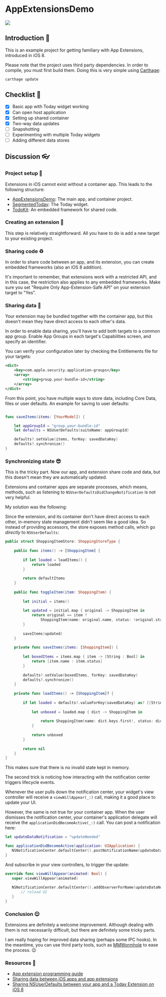 # AppExtensionsDemo

![](http://i.imgur.com/gjVisNP.gif)

## Introduction 👋

This is an example project for getting familiary with App Extensions, introduced in iOS 8.

Please note that the project uses third party dependencies. In order to compile, you must first build them. Doing this is very simple using [Carthage](https://github.com/Carthage/Carthage):

````bash
carthage update
````

## Checklist 👷

- [x] Basic app with Today widget working
- [x] Can open host application
- [x] Setting up shared container
- [x] Two-way data updates
- [ ] Snapshotting
- [ ] Experimenting with multiple Today widgets
- [ ] Adding different data stores

## Discussion 👓

### Project setup 🚧

Extensions in iOS cannot exist without a container app. This leads to the following structure:

* [AppExtensionsDemo](https://github.com/jozsef-vesza/AppExtensionsDemo/tree/master/AppExtensionsDemo): The main app, and container project.
* [SegmentedToday](https://github.com/jozsef-vesza/AppExtensionsDemo/tree/master/SegmentedToday): The Today widget.
* [TodoKit](https://github.com/jozsef-vesza/AppExtensionsDemo/tree/master/TodoKit): An embedded framework for shared code.

### Creating an extension 🐣

This step is relatively straightforward. All you have to do is add a new target to your existing project.

### Sharing code ♻️

In order to share code between an app, and its extension, you can create embedded frameworks (also an iOS 8 addition).

It's important to remember, that extensions work with a restricted API, and in this case, the restriction also applies to any embedded frameworks. Make sure you set "Require Only App-Extension-Safe API" on your extension target to "Yes".

### Sharing data 💾

Your extension may be bundled together with the container app, but this doesn't mean they have direct access to each other's data.

In order to enable data sharing, you'll have to add both targets to a common app group. Enable App Groups in each target's Capabilities screen, and specify an identifier. 

You can verify your configuration later by checking the Entitlements file for your targets:

```xml
<dict>
	<key>com.apple.security.application-groups</key>
	<array>
		<string>group.your-bundle-id</string>
	</array>
</dict>
```

From this point, you have multiple ways to store data, including Core Data, files or user defaults. An example for saving to user defaults:

```swift

func saveItems(items: [YourModel]) {

	let appGroupId = "group.your-bundle-id"
	let defaults = NSUserDefaults(suiteName: appGroupId)

	defaults?.setValue(items, forKey: savedDataKey)
	defaults?.synchronize()
}
```

### Synchronizing state 😎

This is the tricky part. Now our app, and extension share code and data, but this doesn't mean they are automatically updated.

Extensions and container apps are separate processes, which means, methods, such as listening to `NSUserDefaultsDidChangeNotification` is not very helpful.

My solution was the following:

Since the extension, and its container don't have direct access to each other, in-memory state management didn't seem like a good idea. So instead of providing accessors, the store exposes method calls, which go _directly_ to `NSUserDefaults`:

```swift
public struct ShoppingItemStore: ShoppingStoreType {
    
    public func items() -> [ShoppingItem] {
        
        if let loaded = loadItems() {
            return loaded
        }
        
        return defaultItems
    }
    
    public func toggleItem(item: ShoppingItem) {
        
        let initial = items()
        
        let updated = initial.map { original -> ShoppingItem in
            return original == item ?
                ShoppingItem(name: original.name, status: !original.status) : original
        }
        
        saveItems(updated)
    }
    
    private func saveItems(items: [ShoppingItem]) {
        
        let boxedItems = items.map { item -> [String : Bool] in
            return [item.name : item.status]
        }
        
        defaults?.setValue(boxedItems, forKey: savedDataKey)
        defaults?.synchronize()
    }
    
    private func loadItems() -> [ShoppingItem]? {
        
        if let loaded = defaults?.valueForKey(savedDataKey) as? [[String : Bool]] {
            
            let unboxed = loaded.map { dict -> ShoppingItem in
                
                return ShoppingItem(name: dict.keys.first!, status: dict.values.first!)
            }
            
            return unboxed
        }
        
        return nil
    }
}
```

This makes sure that there is no invalid state kept in memory.

The second trick is noticing how interacting with the notification center triggers lifecycle events.

Whenever the user pulls down the notification center, your widget's view controller will receive a `viewWillAppear(_:)` call, making it a good place to update your UI.

However, the same is not true for your container app. When the user dismisses the notification center, your container's application delegate will receive the `applicationDidBecomeActive(_:)` call. You can post a notification here:

```swift
let updateDataNotification = "updateNeeded"

func applicationDidBecomeActive(application: UIApplication) {
   NSNotificationCenter.defaultCenter().postNotificationName(updateDataNotification, object: nil)
}
```

And subscribe in your view controllers, to trigger the update:

```swift
override func viewWillAppear(animated: Bool) {
   super.viewWillAppear(animated)
        
   NSNotificationCenter.defaultCenter().addObserverForName(updateDataNotification, object: nil, queue: NSOperationQueue.mainQueue()) { (_) -> Void in
       // reload UI
   }
}
```

### Conclusion 😌

Extensions are definitely a welcome improvement. Although dealing with them is not necessarily difficult, but there are definitely some tricky parts. 

I am really hoping for improved data sharing (perhaps some IPC hooks). In the meantime, you can use third party tools, such as [MMWormhole](https://github.com/mutualmobile/MMWormhole) to ease the process. 😉

### Resources 🎁

* [App extension programming guide](https://developer.apple.com/library/ios/documentation/General/Conceptual/ExtensibilityPG/)
* [Sharing data between iOS apps and app extensions](http://www.atomicbird.com/blog/sharing-with-app-extensions)
* [Sharing NSUserDefaults between your app and a Today Extension on iOS 8](http://tapadoo.com/2014/sharing-nsuserdefaults-between-your-app-and-a-today-extension-on-ios-8/)

